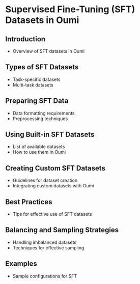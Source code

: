 # Supervised Fine-Tuning (SFT) Datasets in Oumi

## Introduction

- Overview of SFT datasets in Oumi

## Types of SFT Datasets

- Task-specific datasets
- Multi-task datasets

## Preparing SFT Data

- Data formatting requirements
- Preprocessing techniques

## Using Built-in SFT Datasets

- List of available datasets
- How to use them in Oumi

## Creating Custom SFT Datasets

- Guidelines for dataset creation
- Integrating custom datasets with Oumi

## Best Practices

- Tips for effective use of SFT datasets

## Balancing and Sampling Strategies

- Handling imbalanced datasets
- Techniques for effective sampling

## Examples

- Sample configurations for SFT
